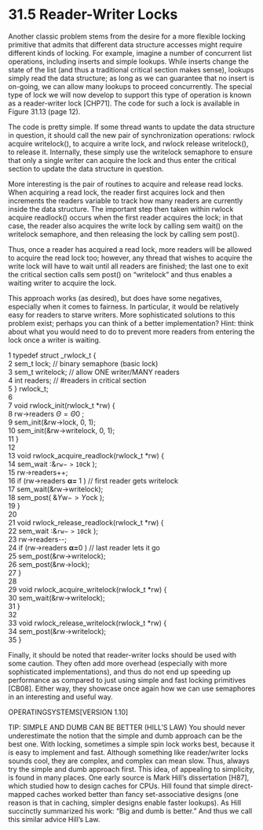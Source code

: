 # 31.5 Reader-Writer Locks  

Another classic problem stems from the desire for a more flexible locking primitive that admits that different data structure accesses might require different kinds of locking. For example, imagine a number of concurrent list operations, including inserts and simple lookups. While inserts change the state of the list (and thus a traditional critical section makes sense), lookups simply read the data structure; as long as we can guarantee that no insert is on-going, we can allow many lookups to proceed concurrently. The special type of lock we will now develop to support this type of operation is known as a reader-writer lock [CHP71]. The code for such a lock is available in Figure 31.13 (page 12).  

The code is pretty simple. If some thread wants to update the data structure in question, it should call the new pair of synchronization operations: rwlock acquire writelock(), to acquire a write lock, and rwlock release writelock(), to release it. Internally, these simply use the writelock semaphore to ensure that only a single writer can acquire the lock and thus enter the critical section to update the data structure in question.  

More interesting is the pair of routines to acquire and release read locks. When acquiring a read lock, the reader first acquires lock and then increments the readers variable to track how many readers are currently inside the data structure. The important step then taken within rwlock acquire readlock() occurs when the first reader acquires the lock; in that case, the reader also acquires the write lock by calling sem wait() on the writelock semaphore, and then releasing the lock by calling sem post().  

Thus, once a reader has acquired a read lock, more readers will be allowed to acquire the read lock too; however, any thread that wishes to acquire the write lock will have to wait until all readers are finished; the last one to exit the critical section calls sem post() on “writelock” and thus enables a waiting writer to acquire the lock.  

This approach works (as desired), but does have some negatives, especially when it comes to fairness. In particular, it would be relatively easy for readers to starve writers. More sophisticated solutions to this problem exist; perhaps you can think of a better implementation? Hint: think about what you would need to do to prevent more readers from entering the lock once a writer is waiting.  

1 typedef struct _rwlock_t {   
2 sem_t lock; // binary semaphore (basic lock)   
3 sem_t writelock; // allow ONE writer/MANY readers   
4 int readers; // #readers in critical section   
5 } rwlock_t;   
6   
7 void rwlock_init(rwlock_t \*rw) {   
8 rw->readers $\mathit { \Theta } = \mathit { \Theta } 0$ ;   
9 sem_init(&rw->lock, 0, 1);   
10 sem_init(&rw->writelock, 0, 1);   
11 }   
12   
13 void rwlock_acquire_readlock(rwlock_t \*rw) {   
14 sem_wait $\mathrm { : } \& \mathtt { r w \mathrm { - } > 1 0 \mathrm { c k } }$ );   
15 rw->readers++;   
16 if (rw->readers $\scriptstyle \mathbf { \alpha = } \ 1$ ) // first reader gets writelock   
17 sem_wait(&rw->writelock);   
18 sem_post( $\& \Upsilon \mathrm { w } - > \Upsilon \mathrm { o c k }$ );   
19 }   
20   
21 void rwlock_release_readlock(rwlock_t \*rw) {   
22 sem_wait $\mathrm { : } \& \mathtt { r w \mathrm { - } > 1 0 \mathrm { c k } }$ );   
23 rw->readers--;   
24 if (rw->readers $\scriptstyle \mathbf { \alpha = } 0$ ) // last reader lets it go   
25 sem_post(&rw->writelock);   
26 sem_post(&rw->lock);   
27 }   
28   
29 void rwlock_acquire_writelock(rwlock_t \*rw) {   
30 sem_wait(&rw->writelock);   
31 }   
32   
33 void rwlock_release_writelock(rwlock_t \*rw) {   
34 sem_post(&rw->writelock);   
35 }  

Finally, it should be noted that reader-writer locks should be used with some caution. They often add more overhead (especially with more sophisticated implementations), and thus do not end up speeding up performance as compared to just using simple and fast locking primitives [CB08]. Either way, they showcase once again how we can use semaphores in an interesting and useful way.  

OPERATINGSYSTEMS[VERSION 1.10]  

TIP: SIMPLE AND DUMB CAN BE BETTER (HILL’S LAW) You should never underestimate the notion that the simple and dumb approach can be the best one. With locking, sometimes a simple spin lock works best, because it is easy to implement and fast. Although something like reader/writer locks sounds cool, they are complex, and complex can mean slow. Thus, always try the simple and dumb approach first. This idea, of appealing to simplicity, is found in many places. One early source is Mark Hill’s dissertation [H87], which studied how to design caches for CPUs. Hill found that simple direct-mapped caches worked better than fancy set-associative designs (one reason is that in caching, simpler designs enable faster lookups). As Hill succinctly summarized his work: “Big and dumb is better.” And thus we call this similar advice Hill’s Law.  

